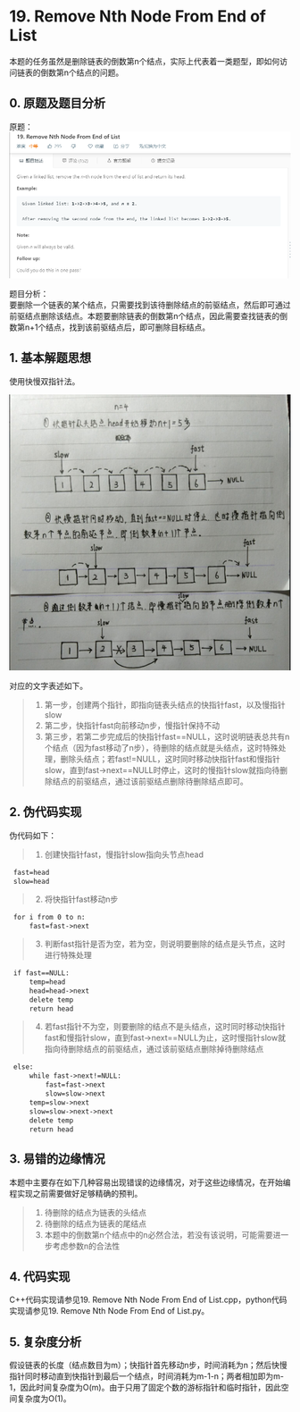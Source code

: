 # 19. Remove Nth Node From End of List

  本题的任务虽然是删除链表的倒数第n个结点，实际上代表着一类题型，即如何访问链表的倒数第n个结点的问题。
  
  ## 0. 原题及题目分析
  原题：  
  ![avatar](https://raw.githubusercontent.com/Happyxianyueveryday/Leetcode-Notebook/master/Linked%20List/19.%20Remove%20Nth%20Node%20From%20End%20of%20List/QQ%E6%88%AA%E5%9B%BE20190222212440.png)
  
  题目分析：  
  要删除一个链表的某个结点，只需要找到该待删除结点的前驱结点，然后即可通过前驱结点删除该结点。本题要删除链表的倒数第n个结点，因此需要查找链表的倒数第n+1个结点，找到该前驱结点后，即可删除目标结点。 
  
  ## 1. 基本解题思想
  使用快慢双指针法。  
  
  ![avatar](https://raw.githubusercontent.com/Happyxianyueveryday/Leetcode-Notebook/master/Linked%20List/19.%20Remove%20Nth%20Node%20From%20End%20of%20List/QQ%E6%88%AA%E5%9B%BE20190222215358.png)
  
  对应的文字表述如下。
  > 1. 第一步，创建两个指针，即指向链表头结点的快指针fast，以及慢指针slow
  > 2. 第二步，快指针fast向前移动n步，慢指针保持不动
  > 3. 第三步，若第二步完成后的快指针fast==NULL，这时说明链表总共有n个结点（因为fast移动了n步），待删除的结点就是头结点，这时特殊处理，删除头结点；若fast!=NULL，这时同时移动快指针fast和慢指针slow，直到fast->next==NULL时停止，这时的慢指针slow就指向待删除结点的前驱结点，通过该前驱结点删除待删除结点即可。
  
  
  ## 2. 伪代码实现
  伪代码如下：
  
  > 1. 创建快指针fast，慢指针slow指向头节点head
  
     fast=head
     slow=head
  
  > 2. 将快指针fast移动n步
  
     for i from 0 to n:
         fast=fast->next
   
  > 3. 判断fast指针是否为空，若为空，则说明要删除的结点是头节点，这时进行特殊处理
      
     if fast==NULL:
         temp=head
         head=head->next
         delete temp
         return head
         
  > 4. 若fast指针不为空，则要删除的结点不是头结点，这时同时移动快指针fast和慢指针slow，直到fast->next==NULL为止，这时慢指针slow就指向待删除结点的前驱结点，通过该前驱结点删除掉待删除结点
 
     else:
         while fast->next!=NULL:
             fast=fast->next
             slow=slow->next
         temp=slow->next
         slow=slow->next->next
         delete temp
         return head
  
  ## 3. 易错的边缘情况
  本题中主要存在如下几种容易出现错误的边缘情况，对于这些边缘情况，在开始编程实现之前需要做好足够精确的预判。
  
  > 1. 待删除的结点为链表的头结点
  > 2. 待删除的结点为链表的尾结点
  > 3. 本题中的倒数第n个结点中的n必然合法，若没有该说明，可能需要进一步考虑参数n的合法性
  
  
  ## 4. 代码实现
  C++代码实现请参见19. Remove Nth Node From End of List.cpp，python代码实现请参见19. Remove Nth Node From End of List.py。

  ## 5. 复杂度分析
  假设链表的长度（结点数目为m）；快指针首先移动n步，时间消耗为n；然后快慢指针同时移动直到快指针到最后一个结点，时间消耗为m-1-n；两者相加即为m-1，因此时间复杂度为O(m)。由于只用了固定个数的游标指针和临时指针，因此空间复杂度为O(1)。
  
